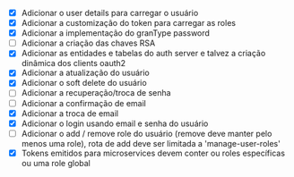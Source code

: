 - [X] Adicionar o user details para carregar o usuário
- [X] Adicionar a customização do token para carregar as roles
- [X] Adicionar a implementação do granType password
- [ ] Adicionar a criação das chaves RSA
- [X] Adicionar as entidades e tabelas do auth server e talvez a criação dinâmica dos clients oauth2
- [X] Adicionar a atualização do usuário
- [X] Adicionar o soft delete do usuário
- [ ] Adicionar a recuperação/troca de senha
- [ ] Adicionar a confirmação de email
- [X] Adicionar a troca de email
- [X] Adicionar o login usando email e senha do usuário
- [ ] Adicionar o add / remove role do usuário (remove deve manter pelo menos uma role), rota de add deve ser limitada a 'manage-user-roles'
- [X] Tokens emitidos para microservices devem conter ou roles específicas ou uma role global